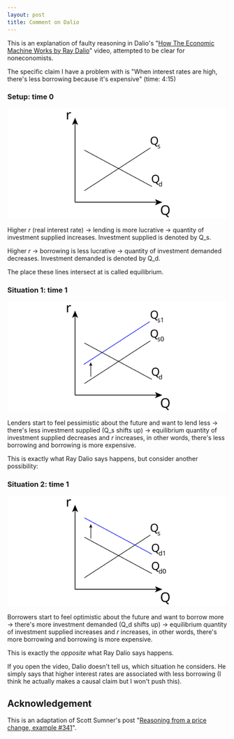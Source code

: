 ```yaml
---
layout: post
title: Comment on Dalio
---
```


This is an explanation of faulty reasoning in Dalio's "[How The Economic Machine Works by Ray Dalio](https://www.youtube.com/watch?v=PHe0bXAIuk0)" video, attempted to be clear for noneconomists.

The specific claim I have a problem with is "When interest rates are high, there's less borrowing because it's expensive" (time: 4:15)

<!--excerpt-->

### Setup: time 0

<p align="center"><img src="/files/dalio/dalio-0.svg"></p>

Higher *r* (real interest rate) &#8594; lending is more lucrative &#8594; quantity of investment supplied increases. Investment supplied is denoted by Q_s.

Higher *r*  &#8594; borrowing is less lucrative &#8594; quantity of investment demanded decreases. Investment demanded is denoted by Q_d.

The place these lines intersect at is called equilibrium.

### Situation 1: time 1

<p align="center"><img src="/files/dalio/dalio-1-1.svg"></p>

Lenders start to feel pessimistic about the future and want to lend less &#8594; there's less investment supplied (Q_s shifts up) &#8594; equilibrium quantity of investment supplied decreases and *r* increases, in other words, there's less borrowing and borrowing is more expensive.

This is exactly what Ray Dalio says happens, but consider another possibility:

### Situation 2: time 1

<p align="center"><img src="/files/dalio/dalio-1-2.svg"></p>

Borrowers start to feel optimistic about the future and want to borrow more &#8594; there's more investment demanded (Q_d shifts up) &#8594; equilibrium quantity of investment supplied increases and *r* increases, in other words, there's more borrowing and borrowing is more expensive.

This is exactly the *opposite* what Ray Dalio says happens.

If you open the video, Dalio doesn't tell us, which situation he considers. He simply says that higher interest rates are associated with less borrowing (I think he actually makes a causal claim but I won't push this).

## Acknowledgement

This is an adaptation of Scott Sumner's post "[Reasoning from a price change, example #341](http://econlog.econlib.org/archives/2015/02/reasoning_from_1.html)".